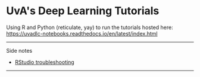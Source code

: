 # UvA's Deep Learning Tutorials 
Using R and Python (reticulate, yay) to run the tutorials hosted here:  
https://uvadlc-notebooks.readthedocs.io/en/latest/index.html

-----

Side notes

- [RStudio troubleshooting](Rabbit.md)

-----